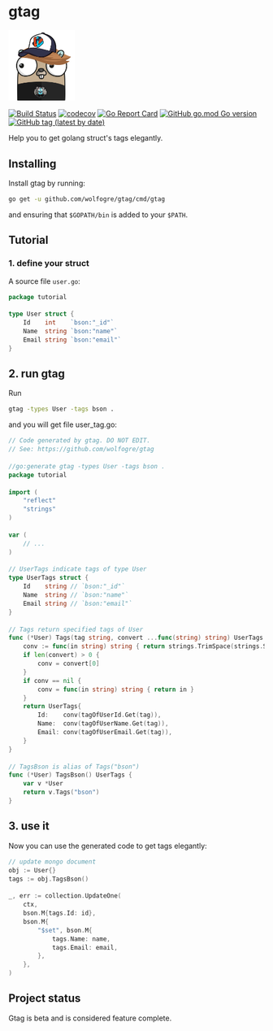 # gtag

<img src="./assets/gtag.png" width="130" alt="gtag logo">

[![Build Status](https://travis-ci.com/wolfogre/gtag.svg?branch=master)](https://travis-ci.com/wolfogre/gtag)
[![codecov](https://codecov.io/gh/wolfogre/gtag/branch/master/graph/badge.svg)](https://codecov.io/gh/wolfogre/gtag)
[![Go Report Card](https://goreportcard.com/badge/github.com/wolfogre/gtag)](https://goreportcard.com/report/github.com/wolfogre/gtag)
[![GitHub go.mod Go version](https://img.shields.io/github/go-mod/go-version/wolfogre/gtag)](https://github.com/wolfogre/gtag/blob/master/go.mod)
[![GitHub tag (latest by date)](https://img.shields.io/github/v/tag/wolfogre/gtag)](https://github.com/wolfogre/gtag/releases)

Help you to get golang struct's tags elegantly.

## Installing

Install gtag by running:

```bash
go get -u github.com/wolfogre/gtag/cmd/gtag
```

and ensuring that `$GOPATH/bin` is added to your `$PATH`.

## Tutorial

### 1. define your struct

A source file `user.go`:

```go
package tutorial

type User struct {
	Id    int    `bson:"_id"`
	Name  string `bson:"name"`
	Email string `bson:"email"`
}
```

## 2. run gtag

Run

```bash
gtag -types User -tags bson .
```

and you will get file user_tag.go:

```go
// Code generated by gtag. DO NOT EDIT.
// See: https://github.com/wolfogre/gtag

//go:generate gtag -types User -tags bson .
package tutorial

import (
	"reflect"
	"strings"
)

var (
	// ...
)

// UserTags indicate tags of type User
type UserTags struct {
	Id    string // `bson:"_id"`
	Name  string // `bson:"name"`
	Email string // `bson:"email"`
}

// Tags return specified tags of User
func (*User) Tags(tag string, convert ...func(string) string) UserTags {
	conv := func(in string) string { return strings.TrimSpace(strings.Split(in, ",")[0]) }
	if len(convert) > 0 {
		conv = convert[0]
	}
	if conv == nil {
		conv = func(in string) string { return in }
	}
	return UserTags{
		Id:    conv(tagOfUserId.Get(tag)),
		Name:  conv(tagOfUserName.Get(tag)),
		Email: conv(tagOfUserEmail.Get(tag)),
	}
}

// TagsBson is alias of Tags("bson")
func (*User) TagsBson() UserTags {
	var v *User
	return v.Tags("bson")
}
```

## 3. use it

Now you can use the generated code to get tags elegantly:

```go
// update mongo document
obj := User{}
tags := obj.TagsBson()

_, err := collection.UpdateOne(
    ctx,
    bson.M{tags.Id: id},
    bson.M{
        "$set", bson.M{
            tags.Name: name,
            tags.Email: email,
        },
    },
)
```

## Project status

Gtag is beta and is considered feature complete.
